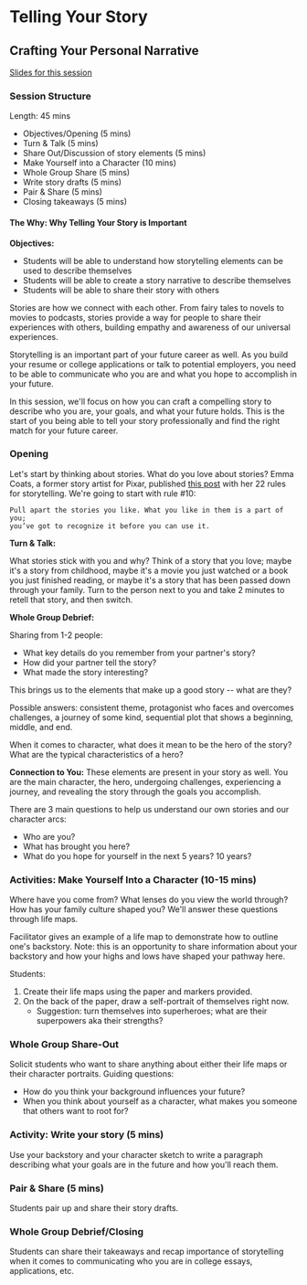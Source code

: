 # Telling Your Story

## Crafting Your Personal Narrative

[Slides for this session](https://docs.google.com/presentation/d/1N7noWgsmeepQpW_5SgF3s7LroeyGi5y5kRxi2A1wBwM/edit?usp=sharing)

### Session Structure

Length: 45 mins

* Objectives/Opening (5 mins)
* Turn & Talk (5 mins)
* Share Out/Discussion of story elements (5 mins)
* Make Yourself into a Character (10 mins)
* Whole Group Share (5 mins)
* Write story drafts (5 mins)
* Pair & Share (5 mins)
* Closing takeaways (5 mins)

#### The Why: Why Telling Your Story is Important
**Objectives:**
* Students will be able to understand how storytelling elements can be used to describe themselves
* Students will be able to create a story narrative to describe themselves
* Students will be able to share their story with others

Stories are how we connect with each other. From fairy tales to novels to movies to podcasts, stories provide a way for people to share their experiences with others, building empathy and awareness of our universal experiences.

Storytelling is an important part of your future career as well. As you build your resume or college applications or talk to potential employers, you need to be able to communicate who you are and what you hope to accomplish in your future. 

In this session, we'll focus on how you can craft a compelling story to describe who you are, your goals, and what your future holds. This is the start of you being able to tell your story professionally and find the right match for your future career.

### Opening
Let's start by thinking about stories. What do you love about stories? Emma Coats, a former story artist for Pixar, published [this post](http://storyshots.tumblr.com/post/25032057278/22-storybasics-ive-picked-up-in-my-time-at-pixar) with her 22 rules for storytelling. We're going to start with rule #10:

    Pull apart the stories you like. What you like in them is a part of you; 
    you’ve got to recognize it before you can use it.

**Turn & Talk:**

What stories stick with you and why? Think of a story that you love; maybe it's a story from childhood, maybe it's a movie you just watched or a book you just finished reading, or maybe it's a story that has been passed down through your family. Turn to the person next to you and take 2 minutes to retell that story, and then switch.

**Whole Group Debrief:**

Sharing from 1-2 people:

* What key details do you remember from your partner's story?
* How did your partner tell the story? 
* What made the story interesting?

This brings us to the elements that make up a good story -- what are they?

Possible answers: consistent theme, protagonist who faces and overcomes challenges, a journey of some kind, sequential plot that shows a beginning, middle, and end.

When it comes to character, what does it mean to be the hero of the story? What are the typical characteristics of a hero? 

**Connection to You:**
These elements are present in your story as well. You are the main character, the hero, undergoing challenges, experiencing a journey, and revealing the story through the goals you accomplish.

There are 3 main questions to help us understand our own stories and our character arcs:
* Who are you?
* What has brought you here?
* What do you hope for yourself in the next 5 years? 10 years?

### Activities: Make Yourself Into a Character (10-15 mins)
Where have you come from? What lenses do you view the world through? How has your family culture shaped you? We'll answer these questions through life maps.

Facilitator gives an example of a life map to demonstrate how to outline one's backstory. Note: this is an opportunity to share information about your backstory and how your highs and lows have shaped your pathway here.

Students:
1. Create their life maps using the paper and markers provided. 
2. On the back of the paper, draw a self-portrait of themselves right now. 
	* Suggestion: turn themselves into superheroes; what are their superpowers aka their strengths?

### Whole Group Share-Out
Solicit students who want to share anything about either their life maps or their character portraits. Guiding questions:

* How do you think your background influences your future?
* When you think about yourself as a character, what makes you someone that others want to root for?

### Activity: Write your story (5 mins)
Use your backstory and your character sketch to write a paragraph describing what your goals are in the future and how you'll reach them.

### Pair & Share (5 mins)
Students pair up and share their story drafts.

### Whole Group Debrief/Closing
Students can share their takeaways and recap importance of storytelling when it comes to communicating who you are in college essays, applications, etc.
